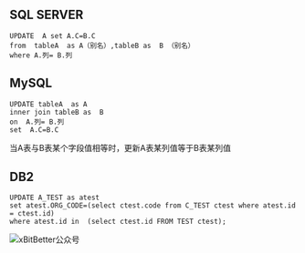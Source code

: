 ## SQL SERVER
```
UPDATE  A set A.C=B.C 
from  tableA  as A（别名）,tableB as  B （别名）
where A.列= B.列
```

## MySQL
```
UPDATE tableA  as A
inner join tableB as  B  
on  A.列= B.列
set  A.C=B.C 
```
当A表与B表某个字段值相等时，更新A表某列值等于B表某列值

## DB2
```
UPDATE A_TEST as atest
set atest.ORG_CODE=(select ctest.code from C_TEST ctest where atest.id = ctest.id)
where atest.id in  (select ctest.id FROM TEST ctest);
```

![xBitBetter公众号](https://goohugo.github.io/xbitbetter.png "xBitBetter公众号")

<!-- ##{"timestamp":1748910615}## -->
